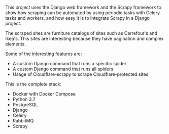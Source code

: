 This project uses the Django web framework and the Scrapy framework to show how scraping can be automated by using periodic tasks with Celery tasks and workers, and how easy it is to integrate Scrapy in a Django project.

The scraped sites are furniture catalogs of sites such as Carrefour's and Ikea's. This sites are interesting because they have pagination and complex elements.

Some of the interesting features are:
- A custom Django command that runs a specific spider
- A custom Django command that runs all spiders
- Usage of Cloudflare-scrapy to scrape Cloudflare-protected sites

This is the complete stack:

- Docker with Docker Compose
- Python 3.7
- PostgreSQL
- Django
- Celery
- RabbitMQ
- Scrapy 
